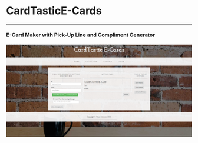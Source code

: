 # CardTasticE-Cards
---
#### E-Card Maker with Pick-Up Line and Compliment Generator
![Alt text](img/screenshot.PNG?raw=true "Screen Shot")



